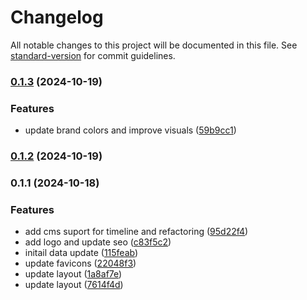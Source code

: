 # Changelog

All notable changes to this project will be documented in this file. See [standard-version](https://github.com/conventional-changelog/standard-version) for commit guidelines.

### [0.1.3](https://github.com/Liitle/personal-website/compare/v0.1.2...v0.1.3) (2024-10-19)


### Features

* update brand colors and improve visuals ([59b9cc1](https://github.com/Liitle/personal-website/commit/59b9cc1bac38ae8e7cec99b10889779aeeefb048))

### [0.1.2](https://github.com/Liitle/personal-website/compare/v0.1.1...v0.1.2) (2024-10-19)

### 0.1.1 (2024-10-18)


### Features

* add cms suport for timeline and refactoring ([95d22f4](https://github.com/Liitle/personal-website/commit/95d22f4de1681fde091480dda4aab16d726f282b))
* add logo and update seo ([c83f5c2](https://github.com/Liitle/personal-website/commit/c83f5c26b5cf09d07a7d8c35f5941d6827e806d8))
* initail data update ([115feab](https://github.com/Liitle/personal-website/commit/115feab89234342840ba95c5625fbfc2c4b740d6))
* update favicons ([22048f3](https://github.com/Liitle/personal-website/commit/22048f3d1ad4c4564065da5c8a80422acea8b142))
* update layout ([1a8af7e](https://github.com/Liitle/personal-website/commit/1a8af7eecb9a566079aa528a01900615c1bd437d))
* update layout ([7614f4d](https://github.com/Liitle/personal-website/commit/7614f4d7683c5563903f748001b390c8e2c2dc6b))

